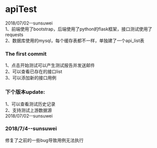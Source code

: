 # apiTest
2018/07/02--sunsuwei</br>
1、前端使用了bootstrap，后端使用了python的flask框架，接口测试使用了requests</br>
2、数据库使用的mysql，每个缓存表都不一样，单独建了一个api_list表

### The first commit
1、点击开始测试可以产生测试报告并发送邮件</br>
2、可以查看已存在的接口list</br>
3、可以添加新的接口用例</br>
### 下个版本update:</br>
1、可以查看测试历史记录</br>
2、支持测试上游数据源</br>
2018/07/02--sunsuwei
### 2018/7/4--sunsuwei
修复了之前的一些bug导致用例无法执行</br>
